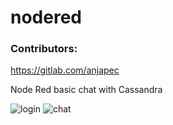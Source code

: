 nodered
=======

### Contributors:
https://gitlab.com/anjapec

Node Red basic chat with Cassandra

![login](https://i.imgur.com/2kc3Bpz.jpg)
![chat](https://i.imgur.com/62QnbbV.jpg)
